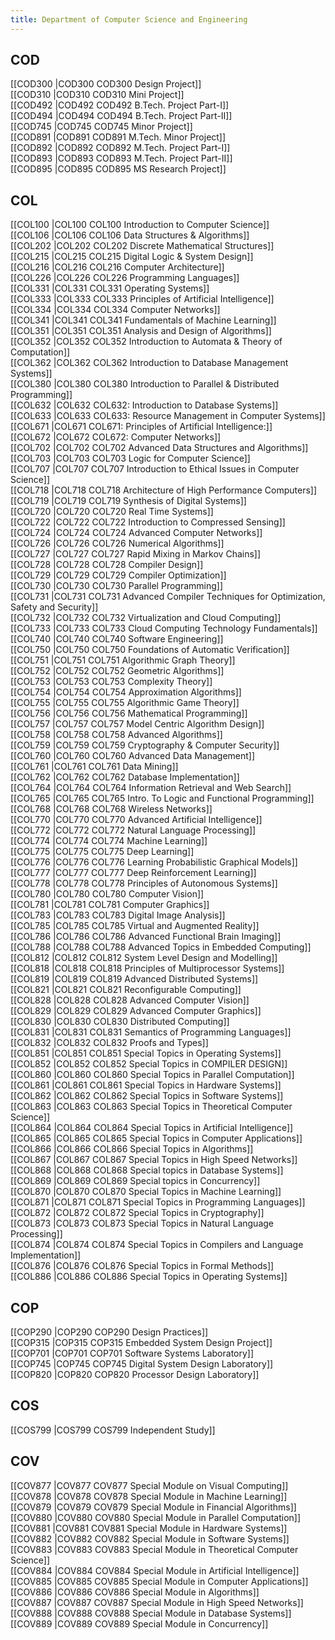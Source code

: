```yaml
---
title: Department of Computer Science and Engineering
---
```


## COD  
[[COD300 |COD300 COD300 Design Project]]  
[[COD310 |COD310 COD310 Mini Project]]  
[[COD492 |COD492 COD492 B.Tech. Project Part-I]]  
[[COD494 |COD494 COD494 B.Tech. Project Part-II]]  
[[COD745 |COD745 COD745 Minor Project]]  
[[COD891 |COD891 COD891 M.Tech. Minor Project]]  
[[COD892 |COD892 COD892 M.Tech. Project Part-I]]  
[[COD893 |COD893 COD893 M.Tech. Project Part-II]]  
[[COD895 |COD895 COD895 MS Research Project]]  


## COL  
[[COL100 |COL100 COL100 Introduction to Computer Science]]  
[[COL106 |COL106 COL106 Data Structures & Algorithms]]  
[[COL202 |COL202 COL202 Discrete Mathematical Structures]]  
[[COL215 |COL215 COL215 Digital Logic & System Design]]  
[[COL216 |COL216 COL216 Computer Architecture]]  
[[COL226 |COL226 COL226 Programming Languages]]  
[[COL331 |COL331 COL331 Operating Systems]]  
[[COL333 |COL333 COL333 Principles of Artificial Intelligence]]  
[[COL334 |COL334 COL334 Computer Networks]]  
[[COL341 |COL341 COL341 Fundamentals of Machine Learning]]  
[[COL351 |COL351 COL351 Analysis and Design of Algorithms]]  
[[COL352 |COL352 COL352 Introduction to Automata & Theory of Computation]]  
[[COL362 |COL362 COL362 Introduction to Database Management Systems]]  
[[COL380 |COL380 COL380 Introduction to Parallel & Distributed Programming]]  
[[COL632 |COL632 COL632: Introduction to Database Systems]]  
[[COL633 |COL633 COL633: Resource Management in Computer Systems]]  
[[COL671 |COL671 COL671: Principles of Artificial Intelligence:]]  
[[COL672 |COL672 COL672: Computer Networks]]  
[[COL702 |COL702 COL702 Advanced Data Structures and Algorithms]]  
[[COL703 |COL703 COL703 Logic for Computer Science]]  
[[COL707 |COL707 COL707 Introduction to Ethical Issues in Computer Science]]  
[[COL718 |COL718 COL718 Architecture of High Performance Computers]]  
[[COL719 |COL719 COL719 Synthesis of Digital Systems]]  
[[COL720 |COL720 COL720 Real Time Systems]]  
[[COL722 |COL722 COL722 Introduction to Compressed Sensing]]  
[[COL724 |COL724 COL724 Advanced Computer Networks]]  
[[COL726 |COL726 COL726 Numerical Algorithms]]  
[[COL727 |COL727 COL727 Rapid Mixing in Markov Chains]]  
[[COL728 |COL728 COL728 Compiler Design]]  
[[COL729 |COL729 COL729 Compiler Optimization]]  
[[COL730 |COL730 COL730 Parallel Programming]]  
[[COL731 |COL731 COL731 Advanced Compiler Techniques for Optimization, Safety and Security]]  
[[COL732 |COL732 COL732 Virtualization and Cloud Computing]]  
[[COL733 |COL733 COL733 Cloud Computing Technology Fundamentals]]  
[[COL740 |COL740 COL740 Software Engineering]]  
[[COL750 |COL750 COL750 Foundations of Automatic Verification]]  
[[COL751 |COL751 COL751 Algorithmic Graph Theory]]  
[[COL752 |COL752 COL752 Geometric Algorithms]]  
[[COL753 |COL753 COL753 Complexity Theory]]  
[[COL754 |COL754 COL754 Approximation Algorithms]]  
[[COL755 |COL755 COL755 Algorithmic Game Theory]]  
[[COL756 |COL756 COL756 Mathematical Programming]]  
[[COL757 |COL757 COL757 Model Centric Algorithm Design]]  
[[COL758 |COL758 COL758 Advanced Algorithms]]  
[[COL759 |COL759 COL759 Cryptography & Computer Security]]  
[[COL760 |COL760 COL760 Advanced Data Management]]  
[[COL761 |COL761 COL761 Data Mining]]  
[[COL762 |COL762 COL762 Database Implementation]]  
[[COL764 |COL764 COL764 Information Retrieval and Web Search]]  
[[COL765 |COL765 COL765 Intro. To Logic and Functional Programming]]  
[[COL768 |COL768 COL768 Wireless Networks]]  
[[COL770 |COL770 COL770 Advanced Artificial Intelligence]]  
[[COL772 |COL772 COL772 Natural Language Processing]]  
[[COL774 |COL774 COL774 Machine Learning]]  
[[COL775 |COL775 COL775 Deep Learning]]  
[[COL776 |COL776 COL776 Learning Probabilistic Graphical Models]]  
[[COL777 |COL777 COL777 Deep Reinforcement Learning]]  
[[COL778 |COL778 COL778 Principles of Autonomous Systems]]  
[[COL780 |COL780 COL780 Computer Vision]]  
[[COL781 |COL781 COL781 Computer Graphics]]  
[[COL783 |COL783 COL783 Digital Image Analysis]]  
[[COL785 |COL785 COL785 Virtual and Augmented Reality]]  
[[COL786 |COL786 COL786 Advanced Functional Brain Imaging]]  
[[COL788 |COL788 COL788 Advanced Topics in Embedded Computing]]  
[[COL812 |COL812 COL812 System Level Design and Modelling]]  
[[COL818 |COL818 COL818 Principles of Multiprocessor Systems]]  
[[COL819 |COL819 COL819 Advanced Distributed Systems]]  
[[COL821 |COL821 COL821 Reconfigurable Computing]]  
[[COL828 |COL828 COL828 Advanced Computer Vision]]  
[[COL829 |COL829 COL829 Advanced Computer Graphics]]  
[[COL830 |COL830 COL830 Distributed Computing]]  
[[COL831 |COL831 COL831 Semantics of Programming Languages]]  
[[COL832 |COL832 COL832 Proofs and Types]]  
[[COL851 |COL851 COL851 Special Topics in Operating Systems]]  
[[COL852 |COL852 COL852 Special Topics in COMPILER DESIGN]]  
[[COL860 |COL860 COL860 Special Topics in Parallel Computation]]  
[[COL861 |COL861 COL861 Special Topics in Hardware Systems]]  
[[COL862 |COL862 COL862 Special Topics in Software Systems]]  
[[COL863 |COL863 COL863 Special Topics in Theoretical Computer Science]]  
[[COL864 |COL864 COL864 Special Topics in Artificial Intelligence]]  
[[COL865 |COL865 COL865 Special Topics in Computer Applications]]  
[[COL866 |COL866 COL866 Special Topics in Algorithms]]  
[[COL867 |COL867 COL867 Special Topics in High Speed Networks]]  
[[COL868 |COL868 COL868 Special topics in Database Systems]]  
[[COL869 |COL869 COL869 Special topics in Concurrency]]  
[[COL870 |COL870 COL870 Special Topics in Machine Learning]]  
[[COL871 |COL871 COL871 Special Topics in Programming Languages]]  
[[COL872 |COL872 COL872 Special Topics in Cryptography]]  
[[COL873 |COL873 COL873 Special Topics in Natural Language Processing]]  
[[COL874 |COL874 COL874 Special Topics in Compilers and Language Implementation]]  
[[COL876 |COL876 COL876 Special Topics in Formal Methods]]  
[[COL886 |COL886 COL886 Special Topics in Operating Systems]]  


## COP  
[[COP290 |COP290 COP290 Design Practices]]  
[[COP315 |COP315 COP315 Embedded System Design Project]]  
[[COP701 |COP701 COP701 Software Systems Laboratory]]  
[[COP745 |COP745 COP745 Digital System Design Laboratory]]  
[[COP820 |COP820 COP820 Processor Design Laboratory]]  


## COS  
[[COS799 |COS799 COS799 Independent Study]]  


## COV  
[[COV877 |COV877 COV877 Special Module on Visual Computing]]  
[[COV878 |COV878 COV878 Special Module in Machine Learning]]  
[[COV879 |COV879 COV879 Special Module in Financial Algorithms]]  
[[COV880 |COV880 COV880 Special Module in Parallel Computation]]  
[[COV881 |COV881 COV881 Special Module in Hardware Systems]]  
[[COV882 |COV882 COV882 Special Module in Software Systems]]  
[[COV883 |COV883 COV883 Special Module in Theoretical Computer Science]]  
[[COV884 |COV884 COV884 Special Module in Artificial Intelligence]]  
[[COV885 |COV885 COV885 Special Module in Computer Applications]]  
[[COV886 |COV886 COV886 Special Module in Algorithms]]  
[[COV887 |COV887 COV887 Special Module in High Speed Networks]]  
[[COV888 |COV888 COV888 Special Module in Database Systems]]  
[[COV889 |COV889 COV889 Special Module in Concurrency]]  
